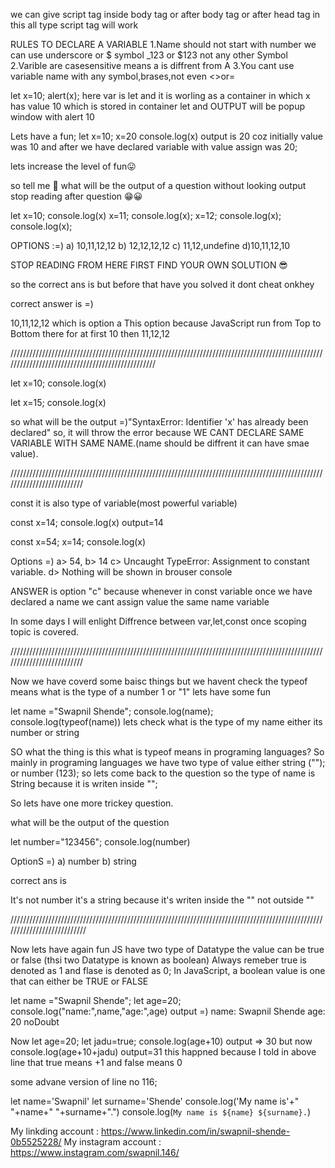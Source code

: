 
we can give script tag inside body tag or after body tag or after head tag in this all type script tag will work



RULES TO DECLARE A VARIABLE
1.Name should not start with number we can use underscore or $ symbol _123 or $123 not any other Symbol
2.Varible are casesensitive means a is diffrent from A
3.You cant use variable name with any symbol,brases,not even <>or=

let x=10;
alert(x);
here var is let and it is worling as a container in which x has value 10 which is stored in container let and 
OUTPUT will be popup window with alert 10

Lets have a fun;
let x=10;
x=20
console.log(x)
output is 20 coz initially value was 10 and after we have declared variable with value assign was 20;

lets increase the level of fun😛

so tell me 🤔 what will be the output of a question without looking output stop reading after question 😁😀

let x=10;
console.log(x)
x=11;
console.log(x);
x=12;
console.log(x);
console.log(x);

OPTIONS :=)
 a) 10,11,12,12   b) 12,12,12,12
 c) 11,12,undefine d)10,11,12,10

STOP READING FROM HERE FIRST FIND YOUR OWN SOLUTION 😎

so the correct ans is but before that have you solved it dont cheat onkhey

correct answer is =)

10,11,12,12 which is option a 
This option because JavaScript run from Top to Bottom there for at first 10 then 11,12,12


/////////////////////////////////////////////////////////////////////////////////////////////////////////////////////////////////////////////////

let x=10;
console.log(x)

let x=15;
console.log(x)

so what will be the output =)"SyntaxError: Identifier 'x' has already been declared"
 so, it will throw the error because WE CANT DECLARE SAME VARIABLE WITH SAME NAME.(name should be diffrent it can have smae value).

//////////////////////////////////////////////////////////////////////////////////////////////////////////////////////////

const it is also type of variable(most powerful variable)

const x=14;
console.log(x)
output=14

const x=54;
x=14;
console.log(x)

Options =)
a> 54, b> 14
c> Uncaught TypeError: Assignment to constant variable. d> Nothing will be shown in brouser console

ANSWER is option "c" because whenever in const variable once we have declared a name we cant assign value the same name variable

In some days I will enlight Diffrence between var,let,const once scoping topic is covered.

//////////////////////////////////////////////////////////////////////////////////////////////////////////////////////////

Now we have coverd some baisc things but we havent check the typeof means what is the type of a number 1 or "1"
lets have some fun

let name ="Swapnil Shende";
console.log(name);
console.log(typeof(name))
lets check what is the type of my name either its number or string 

SO what the thing is this what is typeof means in programing languages?
So mainly in programing languages we have two type of value either string (""); or number (123);
so lets come back to the question 
so the type of name is String because it is writen inside "";

So lets have one more trickey question.

what will be the output of the question

let number="123456";
console.log(number)

OptionS =)
a) number  b) string 

correct ans is

It's not number it's a string because it's writen inside the "" not outside ""

///////////////////////////////////////////////////////////////////////////////////////////////////////////////////////////

Now lets have again fun 
JS have two type of Datatype
the value can be true or false (thsi two Datatype is known as boolean)
Always remeber true is denoted as 1 and flase is denoted as 0;
In JavaScript, a boolean value is one that can either be TRUE or FALSE

let name ="Swapnil Shende";
let age=20;
console.log("name:",name,"age:",age)
output =) name: Swapnil Shende age: 20 noDoubt

Now
let age=20;
let jadu=true;
console.log(age+10)
output => 30
but now 
console.log(age+10+jadu)
output=31
this happned because I told in above line that true means +1 and false means 0

some advane version of line no 116;

let name='Swapnil'
let surname='Shende'
console.log('My name is'+" "+name+" "+surname+".")
console.log(`My name is ${name} ${surname}.`)

My linkding account : https://www.linkedin.com/in/swapnil-shende-0b5525228/
My instagram account : https://www.instagram.com/swapnil.146/